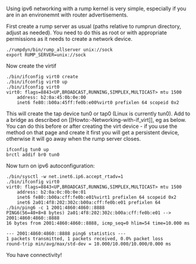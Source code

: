 Using ipv6 networking with a rump kernel is very simple, especially if you are in an environemnt with router advertisements.

First create a rump server as usual (paths relative to rumprun directory, adjust as needed). You need to do this as root or with appropriate permissions as it needs to create a network device.

```
./rumpdyn/bin/rump_allserver unix://sock
export RUMP_SERVER=unix://sock
```

Now create the virtif
```
./bin/ifconfig virt0 create
./bin/ifconfig virt0 up
./bin/ifconfig virt0
virt0: flags=8843<UP,BROADCAST,RUNNING,SIMPLEX,MULTICAST> mtu 1500
	address: b2:0a:45:0b:0e:00
	inet6 fe80::b00a:45ff:fe0b:e00%virt0 prefixlen 64 scopeid 0x2
```

This will create the tap device tun0 or tap0 (Linux is currently tun0). Add to a bridge as described on [[Howto:-Networking-with-if_virt]], eg as below. You can do this before or after creating the virt device - if you use the method on that page and create it first you will get a persistent device, otherwise it will go away when the rump server closes.

```
ifconfig tun0 up
brctl addif br0 tun0
```

Now turn on ipv6 autoconfiguration:
```
./bin/sysctl -w net.inet6.ip6.accept_rtadv=1
./bin/ifconfig virt0
virt0: flags=8843<UP,BROADCAST,RUNNING,SIMPLEX,MULTICAST> mtu 1500
	address: b2:0a:0c:0b:0e:01
	inet6 fe80::b00a:cff:fe0b:e01%virt1 prefixlen 64 scopeid 0x2
	inet6 2a01:4f8:202:302c:b00a:cff:fe0b:e01 prefixlen 64
./bin/ping6 -c 1 2001:4860:4860::8888
PING6(56=40+8+8 bytes) 2a01:4f8:202:302c:b00a:cff:fe0b:e01 --> 2001:4860:4860::8888
16 bytes from 2001:4860:4860::8888, icmp_seq=0 hlim=54 time=10.000 ms

--- 2001:4860:4860::8888 ping6 statistics ---
1 packets transmitted, 1 packets received, 0.0% packet loss
round-trip min/avg/max/std-dev = 10.000/10.000/10.000/0.000 ms
```

You have connectivity!


